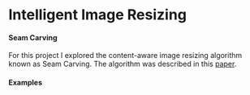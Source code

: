 # Intelligent Image Resizing

#### Seam Carving
For this project I explored the content-aware image resizing algorithm known as Seam Carving. The algorithm was described in this [paper](http://perso.crans.org/frenoy/matlab2012/seamcarving.pdf "Paper").

#### Examples
